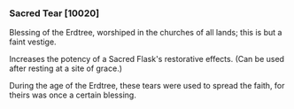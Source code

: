 ### Sacred Tear [10020]

Blessing of the Erdtree, worshiped in the churches of all lands; this is but a faint vestige.

Increases the potency of a Sacred Flask's restorative effects. (Can be used after resting at a site of grace.)

During the age of the Erdtree, these tears were used to spread the faith, for theirs was once a certain blessing.